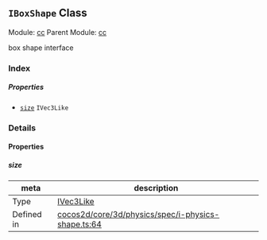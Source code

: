 ## `IBoxShape` Class



Module: [cc](../modules/cc.md)
Parent Module: [cc](../modules/cc.md)


box shape interface



### Index

##### Properties

  - [`size`](#size) `IVec3Like` 





### Details


#### Properties


##### size

> 

| meta | description |
|------|-------------|
| Type | <a href="../classes/IVec3Like.html" class="crosslink">IVec3Like</a> |
| Defined in | [cocos2d/core/3d/physics/spec/i-physics-shape.ts:64](https://github.com/cocos-creator/engine/blob/efe6330ab64803299d3b7fecde039ffed2d9e696/cocos2d/core/3d/physics/spec/i-physics-shape.ts#L64) |






